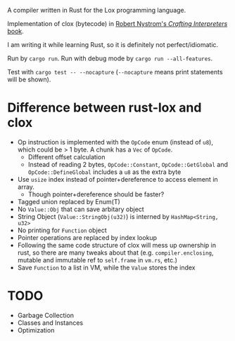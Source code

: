 A compiler written in Rust for the Lox programming language. 

Implementation of clox (bytecode) in [Robert Nystrom's *Crafting Interpreters* book](https://craftinginterpreters.com/).

I am writing it while learning Rust, so it is definitely not perfect/idiomatic.

Run by `cargo run`. Run with debug mode by `cargo run --all-features`.

Test with `cargo test -- --nocapture` (`--nocapture` means print statements will be shown).

# Difference between rust-lox and clox #
- Op instruction is implemented with the `OpCode` enum (instead of `u8`), which could be > 1 byte. A chunk has a `Vec` of `OpCode`. 
  - Different offset calculation
  - Instead of reading 2 bytes, `OpCode::Constant`, `OpCode::GetGlobal` and `OpCode::DefineGlobal` includes a `u8` as the extra byte
- Use `usize` index instead of pointer+dereference to access element in array.
  - Though pointer+dereference should be faster?
- Tagged union replaced by Enum(T)
- No `Value::Obj` that can save arbitary object
- String Object (`Value::StringObj(u32)`) is interned by `HashMap<String, u32>`
- No printing for `Function` object
- Pointer operations are replaced by index lookup
- Following the same code structure of clox will mess up ownership in rust, so there are many tweaks about that (e.g. `compiler.enclosing`, mutable and immutable ref to `self.frame` in `vm.rs`, etc.)
- Save `Function` to a list in VM, while the `Value` stores the index 

# TODO #
- Garbage Collection
- Classes and Instances
- Optimization

<!-- # Running test suite #
1. `git clone https://github.com/munificent/craftinginterpreters`
2. `cargo build`
3. `dart ./craftinginterpreters/tool/bin/test.dart {test_suite} --interpreter ./target/debug/rust-lox.exe`
  - See makefile (https://github.com/munificent/craftinginterpreters/blob/master/Makefile) for `test_suite`, e.g. `chap14_chunks`. -->
